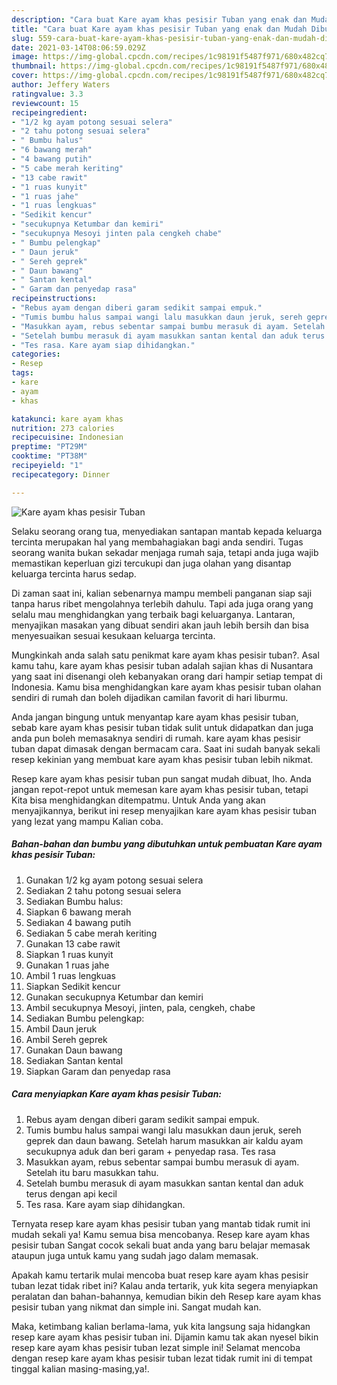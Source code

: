 ```yaml
---
description: "Cara buat Kare ayam khas pesisir Tuban yang enak dan Mudah Dibuat"
title: "Cara buat Kare ayam khas pesisir Tuban yang enak dan Mudah Dibuat"
slug: 559-cara-buat-kare-ayam-khas-pesisir-tuban-yang-enak-dan-mudah-dibuat
date: 2021-03-14T08:06:59.029Z
image: https://img-global.cpcdn.com/recipes/1c98191f5487f971/680x482cq70/kare-ayam-khas-pesisir-tuban-foto-resep-utama.jpg
thumbnail: https://img-global.cpcdn.com/recipes/1c98191f5487f971/680x482cq70/kare-ayam-khas-pesisir-tuban-foto-resep-utama.jpg
cover: https://img-global.cpcdn.com/recipes/1c98191f5487f971/680x482cq70/kare-ayam-khas-pesisir-tuban-foto-resep-utama.jpg
author: Jeffery Waters
ratingvalue: 3.3
reviewcount: 15
recipeingredient:
- "1/2 kg ayam potong sesuai selera"
- "2 tahu potong sesuai selera"
- " Bumbu halus"
- "6 bawang merah"
- "4 bawang putih"
- "5 cabe merah keriting"
- "13 cabe rawit"
- "1 ruas kunyit"
- "1 ruas jahe"
- "1 ruas lengkuas"
- "Sedikit kencur"
- "secukupnya Ketumbar dan kemiri"
- "secukupnya Mesoyi jinten pala cengkeh chabe"
- " Bumbu pelengkap"
- " Daun jeruk"
- " Sereh geprek"
- " Daun bawang"
- " Santan kental"
- " Garam dan penyedap rasa"
recipeinstructions:
- "Rebus ayam dengan diberi garam sedikit sampai empuk."
- "Tumis bumbu halus sampai wangi lalu masukkan daun jeruk, sereh geprek dan daun bawang. Setelah harum masukkan air kaldu ayam secukupnya aduk dan beri garam + penyedap rasa. Tes rasa"
- "Masukkan ayam, rebus sebentar sampai bumbu merasuk di ayam. Setelah itu baru masukkan tahu."
- "Setelah bumbu merasuk di ayam masukkan santan kental dan aduk terus dengan api kecil"
- "Tes rasa. Kare ayam siap dihidangkan."
categories:
- Resep
tags:
- kare
- ayam
- khas

katakunci: kare ayam khas 
nutrition: 273 calories
recipecuisine: Indonesian
preptime: "PT29M"
cooktime: "PT38M"
recipeyield: "1"
recipecategory: Dinner

---
```



![Kare ayam khas pesisir Tuban](https://img-global.cpcdn.com/recipes/1c98191f5487f971/680x482cq70/kare-ayam-khas-pesisir-tuban-foto-resep-utama.jpg)

Selaku seorang orang tua, menyediakan santapan mantab kepada keluarga tercinta merupakan hal yang membahagiakan bagi anda sendiri. Tugas seorang  wanita bukan sekadar menjaga rumah saja, tetapi anda juga wajib memastikan keperluan gizi tercukupi dan juga olahan yang disantap keluarga tercinta harus sedap.

Di zaman  saat ini, kalian sebenarnya mampu membeli panganan siap saji tanpa harus ribet mengolahnya terlebih dahulu. Tapi ada juga orang yang selalu mau menghidangkan yang terbaik bagi keluarganya. Lantaran, menyajikan masakan yang dibuat sendiri akan jauh lebih bersih dan bisa menyesuaikan sesuai kesukaan keluarga tercinta. 



Mungkinkah anda salah satu penikmat kare ayam khas pesisir tuban?. Asal kamu tahu, kare ayam khas pesisir tuban adalah sajian khas di Nusantara yang saat ini disenangi oleh kebanyakan orang dari hampir setiap tempat di Indonesia. Kamu bisa menghidangkan kare ayam khas pesisir tuban olahan sendiri di rumah dan boleh dijadikan camilan favorit di hari liburmu.

Anda jangan bingung untuk menyantap kare ayam khas pesisir tuban, sebab kare ayam khas pesisir tuban tidak sulit untuk didapatkan dan juga anda pun boleh memasaknya sendiri di rumah. kare ayam khas pesisir tuban dapat dimasak dengan bermacam cara. Saat ini sudah banyak sekali resep kekinian yang membuat kare ayam khas pesisir tuban lebih nikmat.

Resep kare ayam khas pesisir tuban pun sangat mudah dibuat, lho. Anda jangan repot-repot untuk memesan kare ayam khas pesisir tuban, tetapi Kita bisa menghidangkan ditempatmu. Untuk Anda yang akan menyajikannya, berikut ini resep menyajikan kare ayam khas pesisir tuban yang lezat yang mampu Kalian coba.

<!--inarticleads1-->

##### Bahan-bahan dan bumbu yang dibutuhkan untuk pembuatan Kare ayam khas pesisir Tuban:

1. Gunakan 1/2 kg ayam potong sesuai selera
1. Sediakan 2 tahu potong sesuai selera
1. Sediakan  Bumbu halus:
1. Siapkan 6 bawang merah
1. Sediakan 4 bawang putih
1. Sediakan 5 cabe merah keriting
1. Gunakan 13 cabe rawit
1. Siapkan 1 ruas kunyit
1. Gunakan 1 ruas jahe
1. Ambil 1 ruas lengkuas
1. Siapkan Sedikit kencur
1. Gunakan secukupnya Ketumbar dan kemiri
1. Ambil secukupnya Mesoyi, jinten, pala, cengkeh, chabe
1. Sediakan  Bumbu pelengkap:
1. Ambil  Daun jeruk
1. Ambil  Sereh geprek
1. Gunakan  Daun bawang
1. Sediakan  Santan kental
1. Siapkan  Garam dan penyedap rasa




<!--inarticleads2-->

##### Cara menyiapkan Kare ayam khas pesisir Tuban:

1. Rebus ayam dengan diberi garam sedikit sampai empuk.
1. Tumis bumbu halus sampai wangi lalu masukkan daun jeruk, sereh geprek dan daun bawang. Setelah harum masukkan air kaldu ayam secukupnya aduk dan beri garam + penyedap rasa. Tes rasa
1. Masukkan ayam, rebus sebentar sampai bumbu merasuk di ayam. Setelah itu baru masukkan tahu.
1. Setelah bumbu merasuk di ayam masukkan santan kental dan aduk terus dengan api kecil
1. Tes rasa. Kare ayam siap dihidangkan.




Ternyata resep kare ayam khas pesisir tuban yang mantab tidak rumit ini mudah sekali ya! Kamu semua bisa mencobanya. Resep kare ayam khas pesisir tuban Sangat cocok sekali buat anda yang baru belajar memasak ataupun juga untuk kamu yang sudah jago dalam memasak.

Apakah kamu tertarik mulai mencoba buat resep kare ayam khas pesisir tuban lezat tidak ribet ini? Kalau anda tertarik, yuk kita segera menyiapkan peralatan dan bahan-bahannya, kemudian bikin deh Resep kare ayam khas pesisir tuban yang nikmat dan simple ini. Sangat mudah kan. 

Maka, ketimbang kalian berlama-lama, yuk kita langsung saja hidangkan resep kare ayam khas pesisir tuban ini. Dijamin kamu tak akan nyesel bikin resep kare ayam khas pesisir tuban lezat simple ini! Selamat mencoba dengan resep kare ayam khas pesisir tuban lezat tidak rumit ini di tempat tinggal kalian masing-masing,ya!.

